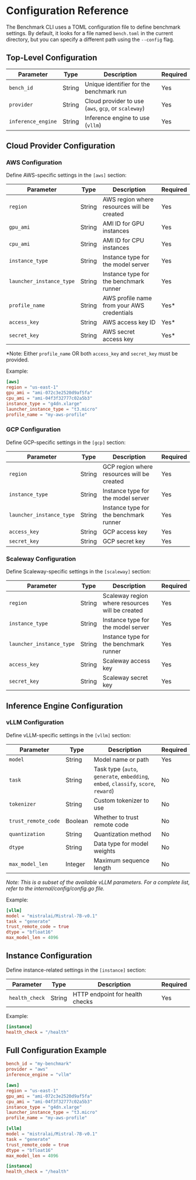 # Configuration Reference

The Benchmark CLI uses a TOML configuration file to define benchmark settings. By default, it looks for a file named `bench.toml` in the current directory, but you can specify a different path using the `--config` flag.

## Top-Level Configuration

| Parameter          | Type   | Description                                         | Required |
| ------------------ | ------ | --------------------------------------------------- | -------- |
| `bench_id`         | String | Unique identifier for the benchmark run             | Yes      |
| `provider`         | String | Cloud provider to use (`aws`, `gcp`, or `scaleway`) | Yes      |
| `inference_engine` | String | Inference engine to use (`vllm`)                    | Yes      |

## Cloud Provider Configuration

### AWS Configuration

Define AWS-specific settings in the `[aws]` section:

| Parameter                | Type   | Description                                | Required |
| ------------------------ | ------ | ------------------------------------------ | -------- |
| `region`                 | String | AWS region where resources will be created | Yes      |
| `gpu_ami`                | String | AMI ID for GPU instances                   | Yes      |
| `cpu_ami`                | String | AMI ID for CPU instances                   | Yes      |
| `instance_type`          | String | Instance type for the model server         | Yes      |
| `launcher_instance_type` | String | Instance type for the benchmark runner     | Yes      |
| `profile_name`           | String | AWS profile name from your AWS credentials | Yes\*    |
| `access_key`             | String | AWS access key ID                          | Yes\*    |
| `secret_key`             | String | AWS secret access key                      | Yes\*    |

\*Note: Either `profile_name` OR both `access_key` and `secret_key` must be provided.

Example:

```toml
[aws]
region = "us-east-1"
gpu_ami = "ami-072c3e2520d9af5fa"
cpu_ami = "ami-04f3f32777c02a5b3"
instance_type = "g4dn.xlarge"
launcher_instance_type = "t3.micro"
profile_name = "my-aws-profile"
```

### GCP Configuration

Define GCP-specific settings in the `[gcp]` section:

| Parameter                | Type   | Description                                | Required |
| ------------------------ | ------ | ------------------------------------------ | -------- |
| `region`                 | String | GCP region where resources will be created | Yes      |
| `instance_type`          | String | Instance type for the model server         | Yes      |
| `launcher_instance_type` | String | Instance type for the benchmark runner     | Yes      |
| `access_key`             | String | GCP access key                             | Yes      |
| `secret_key`             | String | GCP secret key                             | Yes      |

### Scaleway Configuration

Define Scaleway-specific settings in the `[scaleway]` section:

| Parameter                | Type   | Description                                     | Required |
| ------------------------ | ------ | ----------------------------------------------- | -------- |
| `region`                 | String | Scaleway region where resources will be created | Yes      |
| `instance_type`          | String | Instance type for the model server              | Yes      |
| `launcher_instance_type` | String | Instance type for the benchmark runner          | Yes      |
| `access_key`             | String | Scaleway access key                             | Yes      |
| `secret_key`             | String | Scaleway secret key                             | Yes      |

## Inference Engine Configuration

### vLLM Configuration

Define vLLM-specific settings in the `[vllm]` section:

| Parameter           | Type    | Description                                                                         | Required |
| ------------------- | ------- | ----------------------------------------------------------------------------------- | -------- |
| `model`             | String  | Model name or path                                                                  | Yes      |
| `task`              | String  | Task type (`auto`, `generate`, `embedding`, `embed`, `classify`, `score`, `reward`) | No       |
| `tokenizer`         | String  | Custom tokenizer to use                                                             | No       |
| `trust_remote_code` | Boolean | Whether to trust remote code                                                        | No       |
| `quantization`      | String  | Quantization method                                                                 | No       |
| `dtype`             | String  | Data type for model weights                                                         | No       |
| `max_model_len`     | Integer | Maximum sequence length                                                             | No       |

_Note: This is a subset of the available vLLM parameters. For a complete list, refer to the internal/config/config.go file._

Example:

```toml
[vllm]
model = "mistralai/Mistral-7B-v0.1"
task = "generate"
trust_remote_code = true
dtype = "bfloat16"
max_model_len = 4096
```

## Instance Configuration

Define instance-related settings in the `[instance]` section:

| Parameter      | Type   | Description                     | Required |
| -------------- | ------ | ------------------------------- | -------- |
| `health_check` | String | HTTP endpoint for health checks | Yes      |

Example:

```toml
[instance]
health_check = "/health"
```

## Full Configuration Example

```toml
bench_id = "my-benchmark"
provider = "aws"
inference_engine = "vllm"

[aws]
region = "us-east-1"
gpu_ami = "ami-072c3e2520d9af5fa"
cpu_ami = "ami-04f3f32777c02a5b3"
instance_type = "g4dn.xlarge"
launcher_instance_type = "t3.micro"
profile_name = "my-aws-profile"

[vllm]
model = "mistralai/Mistral-7B-v0.1"
task = "generate"
trust_remote_code = true
dtype = "bfloat16"
max_model_len = 4096

[instance]
health_check = "/health"
```
